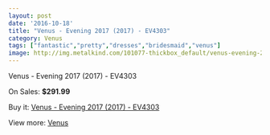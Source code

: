 ```yaml
---
layout: post
date: '2016-10-18'
title: "Venus - Evening 2017 (2017) - EV4303"
category: Venus
tags: ["fantastic","pretty","dresses","bridesmaid","venus"]
image: http://img.metalkind.com/101077-thickbox_default/venus-evening-2017-2017-ev4303.jpg
---
```

Venus - Evening 2017 (2017) - EV4303

On Sales: **$291.99**
<a href="https://www.metalkind.com/en/venus/23204-venus-evening-2017-2017-ev4303.html"><amp-img layout="responsive" width="600" height="600" src="//img.metalkind.com/101077-thickbox_default/venus-evening-2017-2017-ev4303.jpg" alt="Venus - Evening 2017 (2017) - EV4303 0" /></a>
<a href="https://www.metalkind.com/en/venus/23204-venus-evening-2017-2017-ev4303.html"><amp-img layout="responsive" width="600" height="600" src="//img.metalkind.com/101079-thickbox_default/venus-evening-2017-2017-ev4303.jpg" alt="Venus - Evening 2017 (2017) - EV4303 1" /></a>

Buy it: [Venus - Evening 2017 (2017) - EV4303](https://www.metalkind.com/en/venus/23204-venus-evening-2017-2017-ev4303.html "Venus - Evening 2017 (2017) - EV4303")

View more: [Venus](https://www.metalkind.com/en/112-venus "Venus")